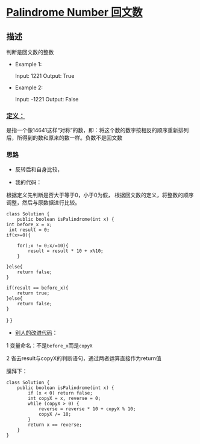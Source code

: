 # [Palindrome Number 回文数](https://leetcode.com/problems/palindrome-number/description/)


## 描述
判断是回文数的整数

- Example 1:


    Input: 1221
    Output: True
- Example 2:


    Input: -1221
    Output: False

### [定义：](https://zh.wikipedia.org/wiki/%E5%9B%9E%E6%96%87%E6%95%B0)


是指一个像14641这样“对称”的数，即：将这个数的数字按相反的顺序重新排列后，所得到的数和原来的数一样。负数不是回文数


### 思路

- 反转后和自身比较，

- 我的代码：

根据定义先判断是否大于等于0，小于0为假，
根据回文数的定义，将整数的顺序调整，然后与原数据进行比较。

    class Solution {
        public boolean isPalindrome(int x) {
    int before_x = x;
     int result = 0;
    if(x>=0){

        for(;x != 0;x/=10){
            result = result * 10 + x%10;
        }

    }else{
        return false;
    }

    if(result == before_x){
        return true;
    }else{
        return false;
    }
}
}

- [别人的改进代码](https://github.com/Blankj/awesome-java-leetcode/blob/master/note/009/README.md)：

1 变量命名：不是`before_x`而是`copyX`

2 省去result与copyX的判断语句，通过两者运算直接作为return值


膜拜下：

    class Solution {
        public boolean isPalindrome(int x) {
            if (x < 0) return false;
            int copyX = x, reverse = 0;
            while (copyX > 0) {
                reverse = reverse * 10 + copyX % 10;
                copyX /= 10;
            }
            return x == reverse;
        }
    }
